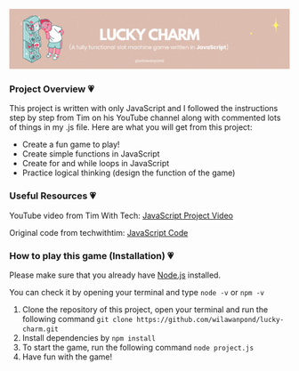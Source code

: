 <p align="center">
    <img src="Images/LUCKY CHARM.gif">
</p>

### Project Overview 💗
This project is written with only JavaScript and I followed the instructions step by step from Tim on his YouTube channel along with commented lots of things in my .js file. Here are what you will get from this project:

* Create a fun game to play!
* Create simple functions in JavaScript
* Create for and while loops in JavaScript
* Practice logical thinking (design the function of the game)


### Useful Resources 💗
YouTube video from Tim With Tech: [JavaScript Project Video](https://youtu.be/E3XxeE7NF30?si=ly52OxOJ7lKnH7qY "Learn JavaScript With This ONE Project!")

Original code from techwithtim: [JavaScript Code](https://github.com/techwithtim/JavaScript-Slot-Machine.git "JavaScript-Slot-Machine")

### How to play this game (Installation) 💗
Please make sure that you already have [Node.js](https://nodejs.org/en/download "Node.js Downloads") installed.

You can check it by opening your terminal and type `node -v` or `npm -v`

1. Clone the repository of this project, open your terminal and run the following command 
`git clone https://github.com/wilawanpond/lucky-charm.git`
2. Install dependencies by `npm install`
3. To start the game, run the following command `node project.js`
4. Have fun with the game!